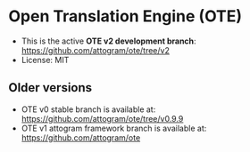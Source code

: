 # Open Translation Engine (OTE)

* This is the active **OTE v2 development branch**: <https://github.com/attogram/ote/tree/v2>
* License: MIT

## Older versions

* OTE v0 stable branch is available at: <https://github.com/attogram/ote/tree/v0.9.9>
* OTE v1 attogram framework branch is available at: <https://github.com/attogram/ote>
